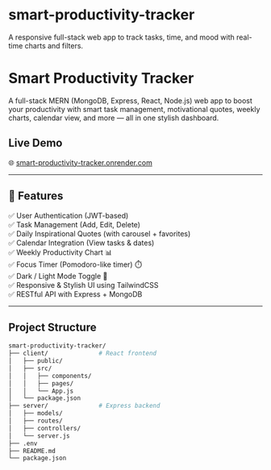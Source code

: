 # smart-productivity-tracker
A responsive full-stack web app to track tasks, time, and mood with real-time charts and filters.
#  Smart Productivity Tracker

A full-stack MERN (MongoDB, Express, React, Node.js) web app to boost your productivity with smart task management, motivational quotes, weekly charts, calendar view, and more — all in one stylish dashboard.

##  Live Demo

🌐 [smart-productivity-tracker.onrender.com](https://smart-productivity-tracker.onrender.com)

---

## 📸 Features

✅ User Authentication (JWT-based)  
✅ Task Management (Add, Edit, Delete)  
✅ Daily Inspirational Quotes (with carousel + favorites)  
✅ Calendar Integration (View tasks & dates)  
✅ Weekly Productivity Chart 📊  
✅ Focus Timer (Pomodoro-like timer) ⏱️  
✅ Dark / Light Mode Toggle 🌙  
✅ Responsive & Stylish UI using TailwindCSS  
✅ RESTful API with Express + MongoDB

---

##  Project Structure

```bash
smart-productivity-tracker/
├── client/              # React frontend
│   ├── public/
│   ├── src/
│   │   ├── components/
│   │   ├── pages/
│   │   └── App.js
│   └── package.json
├── server/              # Express backend
│   ├── models/
│   ├── routes/
│   ├── controllers/
│   └── server.js
├── .env
├── README.md
└── package.json
